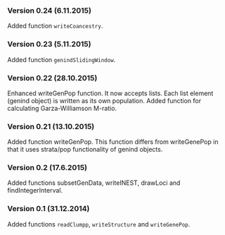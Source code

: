 ### Version 0.24 (6.11.2015)
Added function `writeCoancestry`.

### Version 0.23 (5.11.2015)
Added function `genindSlidingWindow`.

### Version 0.22 (28.10.2015)
Enhanced writeGenPop function. It now accepts lists. Each list element (genind object) is written as its own population.
Added function for calculating Garza-Williamson M-ratio.

### Version 0.21 (13.10.2015)
Added function writeGenPop. This function differs from writeGenePop in that it uses strata/pop functionality of genind objects.

### Version 0.2 (17.6.2015)
Added functions subsetGenData, writeINEST, drawLoci and findIntegerInterval.

### Version 0.1 (31.12.2014)
Added functions `readClumpp`, `writeStructure` and `writeGenePop`.